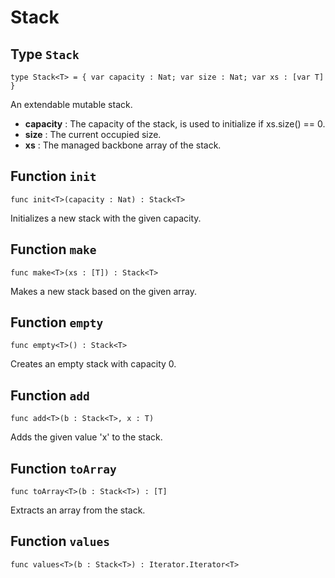 # Stack

## Type `Stack`
`type Stack<T> = { var capacity : Nat; var size : Nat; var xs : [var T] }`

An extendable mutable stack.
- __capacity__ : The capacity of the stack, is used to initialize if xs.size() == 0.
- __size__ : The current occupied size.
- __xs__ : The managed backbone array of the stack.

## Function `init`
`func init<T>(capacity : Nat) : Stack<T>`

Initializes a new stack with the given capacity.

## Function `make`
`func make<T>(xs : [T]) : Stack<T>`

Makes a new stack based on the given array.

## Function `empty`
`func empty<T>() : Stack<T>`

Creates an empty stack with capacity 0.

## Function `add`
`func add<T>(b : Stack<T>, x : T)`

Adds the given value 'x' to the stack.

## Function `toArray`
`func toArray<T>(b : Stack<T>) : [T]`

Extracts an array from the stack.

## Function `values`
`func values<T>(b : Stack<T>) : Iterator.Iterator<T>`

